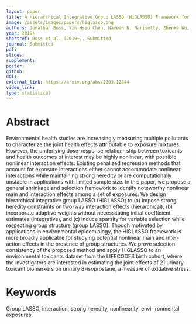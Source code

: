 ```yaml
---
layout: paper
title: A Hierarchical Integrative Group LASSO (HiGLASSO) Framework for Analyzing Environmental Mixtures
image: /assets/images/papers/higlasso.png
authors: Jonathan Boss, Yin-Hsiu Chen, Naveen N. Narisetty, Zhenke Wu, Kelly K. Ferguson, Thomas F. McElrath, John D. Meeker, Bhramar Mukherjee
year: 2019+
shortref: Boss et al. (2019+). Submitted
journal: Submitted
pdf: 
slides: 
supplement:  
poster: 
github: 
doi: 
external_link: https://arxiv.org/abs/2003.12844
video_link: 
type: statistical
---
```


# Abstract

Environmental health studies are increasingly measuring multiple pollutants to characterize the joint health effects attributable to exposure mixtures. However, the underlying dose-response relation- ship between toxicants and health outcomes of interest may be highly nonlinear, with possible nonlinear interaction effects. Existing penalized regression methods that account for exposure interactions either cannot accommodate nonlinear interactions while maintaining strong heredity or are computationally unstable in applications with limited sample size. In this paper, we propose a general shrinkage and selection framework to identify noteworthy nonlinear main and interaction effects among a set of exposures. We design hierarchical integrative group LASSO (HiGLASSO) to (a) impose strong heredity constraints on two-way interaction effects (hierarchical), (b) incorporate adaptive weights without necessitating initial coefficient estimates (integrative), and (c) induce sparsity for variable selection while respecting group structure (group LASSO). Though motivated by applications in environmental epidemiology, the HiGLASSO framework is more broadly applicable for studying potential nonlinear main and inter- action effects in the presence of group structures. We prove selection consistency of the proposed method and apply HiGLASSO to an environmental toxicants dataset from the LIFECODES birth cohort, where the investigators are interested in estimating the joint effects of 21 urinary toxicant biomarkers on urinary 8-isoprostane, a measure of oxidative stress.



# Keywords

Group LASSO, interaction, strong heredity, nonlinearity, envi- ronmental exposures.
